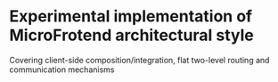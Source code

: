 # Experimental implementation of MicroFrotend architectural style

Covering client-side composition/integration, flat two-level routing and communication mechanisms
